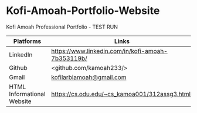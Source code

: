 # Kofi-Amoah-Portfolio-Website

Kofi Amoah Professional Portfolio - TEST RUN

|Platforms| Links |
|---------|-------|
|LinkedIn | <https://www.linkedin.com/in/kofi-amoah-7b353119b/> |
|Github   | <github.com/kamoah233/> |
|Gmail    | <kofilarbiamoah@gmail.com> |
|HTML Informational Website | <https://cs.odu.edu/~cs_kamoa001/312assg3.html/> |
